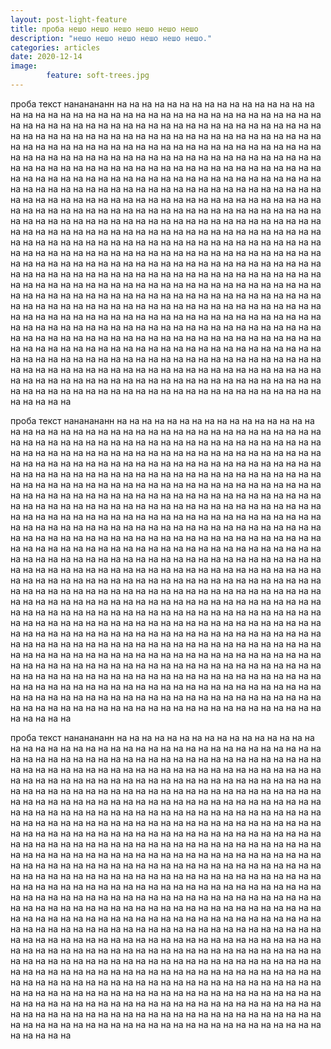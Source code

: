 ```yaml
---
layout: post-light-feature
title: проба нешо нешо нешо нешо нешо нешо
description: "нешо нешо нешо нешо нешо нешо."
categories: articles
date: 2020-12-14
image: 
        feature: soft-trees.jpg
---
```

проба текст нананананн на на на на на на на на на на на на на на на на на на на на на на на на на на на на на на на на на на на на на на на на на на на на на на на на на на на на на на на на на на на на на на на на на на на на на на на на на на на на на на на на на на на на на на на на на на на на на на на на на на на на на на на на на на на на на на на на на на на на на на на на на на на на на на на на на на на на на на на на на на на на на на на на на на на на на на на на на на на на на на на на на на на на на на на на на на на на на на на на на на на на на на на на на на на на на на на на на на на на на на на на на на на на на на на на на на на на на на на на на на на на на на на на на на на на на на на на на на на на на на на на на на на на на на на на на на на на на на на на на на на на на на на на на на на на на на на на на на на на на на на на на на на на на на на на на на на на на на на на на на на на на на на на на на на на на на на на на на на на на на на на на на на на на на на на на на на на на на на на на на на на на на на на на на на на на на на на на на на на на на на на на на на на на на на на на на на на на на на на на на на на на на на на на на на на на на на на на на на на на на на на на на на на на на на на на на на на на на на на на на на на на на на на на на на на на на на на на на на на на на на на на на на на на на на на на на на на на на на на на на на на на на на на на на на на на на на на на на на на на на на на на на на на на на на на на на на на на на на на на на на на на на на на на на на на на на на на на на на на на на на на на на на на на на на на на на на на на на на на на на на на на на на на на на на на на на на на на на на на на на на на на на на на на на на на на на на на на на на на на на на на на на на на на на на на на на на на на на на на на на на на на на на на на на на на на на на на на на на на на на на на на на на на на на на на на на на на на на на на на на на на на на на на на на на на на на на на на на на на на на на на на на на на на на на на на на на на на на на на на на на на на на на на на на на на на на на на на на на на 

проба текст нананананн на на на на на на на на на на на на на на на на на на на на на на на на на на на на на на на на на на на на на на на на на на на на на на на на на на на на на на на на на на на на на на на на на на на на на на на на на на на на на на на на на на на на на на на на на на на на на на на на на на на на на на на на на на на на на на на на на на на на на на на на на на на на на на на на на на на на на на на на на на на на на на на на на на на на на на на на на на на на на на на на на на на на на на на на на на на на на на на на на на на на на на на на на на на на на на на на на на на на на на на на на на на на на на на на на на на на на на на на на на на на на на на на на на на на на на на на на на на на на на на на на на на на на на на на на на на на на на на на на на на на на на на на на на на на на на на на на на на на на на на на на на на на на на на на на на на на на на на на на на на на на на на на на на на на на на на на на на на на на на на на на на на на на на на на на на на на на на на на на на на на на на на на на на на на на на на на на на на на на на на на на на на на на на на на на на на на на на на на на на на на на на на на на на на на на на на на на на на на на на на на на на на на на на на на на на на на на на на на на на на на на на на на на на на на на на на на на на на на на на на на на на на на на на на на на на на на на на на на на на на на на на на на на на на на на на на на на на на на на на на на на на на на на на на на на на на на на на на на на на на на на на на на на на на на на на на на на на на на на на на на на на на на на на на на на на на на на на на на на на на на на на на на на на на на на на на на на на на на на на на на на на на на на на на на на на на на на на на на на на на на на на на на на на на на на на на на на на на на на на на на на на на на на на на на на на на на на на на на на на на на на на на на на на на на на на на на на на на на на на на на на на на на на на на на на на на на на на на на на на на на на на на на на на на на на на на на на на на на на на на на на на на на на на на на на на на на на на на на 

проба текст нананананн на на на на на на на на на на на на на на на на на на на на на на на на на на на на на на на на на на на на на на на на на на на на на на на на на на на на на на на на на на на на на на на на на на на на на на на на на на на на на на на на на на на на на на на на на на на на на на на на на на на на на на на на на на на на на на на на на на на на на на на на на на на на на на на на на на на на на на на на на на на на на на на на на на на на на на на на на на на на на на на на на на на на на на на на на на на на на на на на на на на на на на на на на на на на на на на на на на на на на на на на на на на на на на на на на на на на на на на на на на на на на на на на на на на на на на на на на на на на на на на на на на на на на на на на на на на на на на на на на на на на на на на на на на на на на на на на на на на на на на на на на на на на на на на на на на на на на на на на на на на на на на на на на на на на на на на на на на на на на на на на на на на на на на на на на на на на на на на на на на на на на на на на на на на на на на на на на на на на на на на на на на на на на на на на на на на на на на на на на на на на на на на на на на на на на на на на на на на на на на на на на на на на на на на на на на на на на на на на на на на на на на на на на на на на на на на на на на на на на на на на на на на на на на на на на на на на на на на на на на на на на на на на на на на на на на на на на на на на на на на на на на на на на на на на на на на на на на на на на на на на на на на на на на на на на на на на на на на на на на на на на на на на на на на на на на на на на на на на на на на на на на на на на на на на на на на на на на на на на на на на на на на на на на на на на на на на на на на на на на на на на на на на на на на на на на на на на на на на на на на на на на на на на на на на на на на на на на на на на на на на на на на на на на на на на на на на на на на на на на на на на на на на на на на на на на на на на на на на на на на на на на на на на на на на на на на на на на на на на на на на на на на на на на на на на на на на на на на на 

